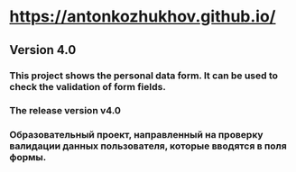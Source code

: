 # https://antonkozhukhov.github.io/
## Version 4.0
### This project shows the personal data form. It can be used to check the validation of form fields.
### The release version v4.0
### Образовательный проект, направленный на проверку валидации данных пользователя, которые вводятся в поля формы.

